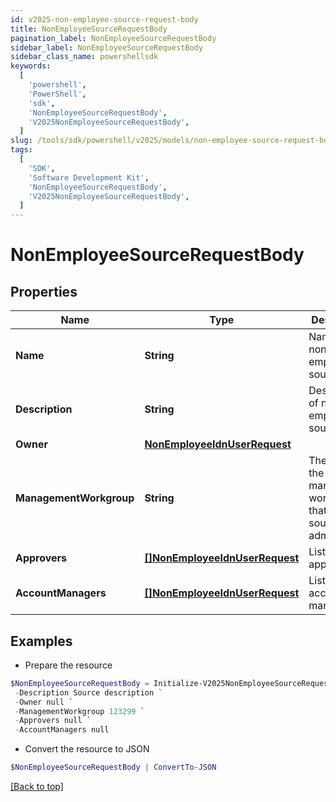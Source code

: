 ```yaml
---
id: v2025-non-employee-source-request-body
title: NonEmployeeSourceRequestBody
pagination_label: NonEmployeeSourceRequestBody
sidebar_label: NonEmployeeSourceRequestBody
sidebar_class_name: powershellsdk
keywords:
  [
    'powershell',
    'PowerShell',
    'sdk',
    'NonEmployeeSourceRequestBody',
    'V2025NonEmployeeSourceRequestBody',
  ]
slug: /tools/sdk/powershell/v2025/models/non-employee-source-request-body
tags:
  [
    'SDK',
    'Software Development Kit',
    'NonEmployeeSourceRequestBody',
    'V2025NonEmployeeSourceRequestBody',
  ]
---
```


# NonEmployeeSourceRequestBody

## Properties

| Name | Type | Description | Notes |
| --- | --- | --- | --- |
| **Name** | **String** | Name of non-employee source. | [required] |
| **Description** | **String** | Description of non-employee source. | [required] |
| **Owner** | [**NonEmployeeIdnUserRequest**](non-employee-idn-user-request) |  | [required] |
| **ManagementWorkgroup** | **String** | The ID for the management workgroup that contains source sub-admins | [optional] |
| **Approvers** | [**[]NonEmployeeIdnUserRequest**](non-employee-idn-user-request) | List of approvers. | [optional] |
| **AccountManagers** | [**[]NonEmployeeIdnUserRequest**](non-employee-idn-user-request) | List of account managers. | [optional] |

## Examples

- Prepare the resource

```powershell
$NonEmployeeSourceRequestBody = Initialize-V2025NonEmployeeSourceRequestBody  -Name Retail `
 -Description Source description `
 -Owner null `
 -ManagementWorkgroup 123299 `
 -Approvers null `
 -AccountManagers null
```

- Convert the resource to JSON

```powershell
$NonEmployeeSourceRequestBody | ConvertTo-JSON
```

[[Back to top]](#)
